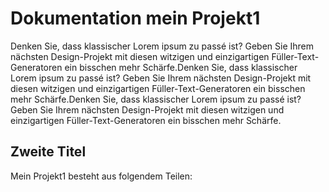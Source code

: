 # Dokumentation mein Projekt1

Denken Sie, dass klassischer Lorem ipsum zu passé ist? Geben Sie Ihrem nächsten Design-Projekt mit diesen witzigen und einzigartigen Füller-Text-Generatoren ein bisschen mehr Schärfe.Denken Sie, dass klassischer Lorem ipsum zu passé ist? Geben Sie Ihrem nächsten Design-Projekt mit diesen witzigen und einzigartigen Füller-Text-Generatoren ein bisschen mehr Schärfe.Denken Sie, dass klassischer Lorem ipsum zu passé ist? Geben Sie Ihrem nächsten Design-Projekt mit diesen witzigen und einzigartigen Füller-Text-Generatoren ein bisschen mehr Schärfe.

## Zweite Titel

Mein Projekt1 besteht aus folgendem Teilen:
